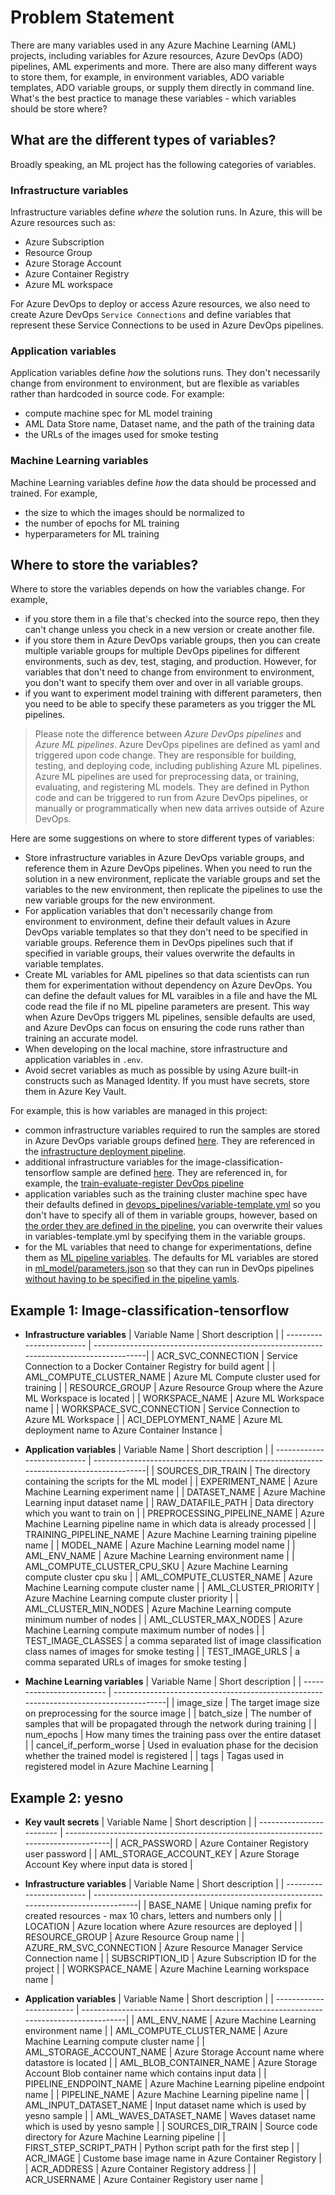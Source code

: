# Problem Statement

There are many variables used in any Azure Machine Learning (AML) projects, including variables for Azure resources, Azure DevOps (ADO) pipelines, AML experiments and more. There are also many different ways to store them, for example, in environment variables, ADO variable templates, ADO variable groups, or supply them directly in command line. What's the best practice to manage these variables - which variables should be store where?

## What are the different types of variables?

Broadly speaking, an ML project has the following categories of variables.

### Infrastructure variables

Infrastructure variables define _where_ the solution runs. In Azure, this will be Azure resources such as:

* Azure Subscription
* Resource Group
* Azure Storage Account
* Azure Container Registry
* Azure ML workspace

For Azure DevOps to deploy or access Azure resources, we also need to create Azure DevOps `Service Connections` and define variables that represent these Service Connections to be used in Azure DevOps pipelines.

### Application variables

Application variables define _how_ the solutions runs. They don't necessarily change from environment to environment, but are flexible as variables rather than hardcoded in source code. For example:

* compute machine spec for ML model training
* AML Data Store name, Dataset name, and the path of the training data
* the URLs of the images used for smoke testing

### Machine Learning variables

Machine Learning variables define _how_ the data should be processed and trained. For example,

* the size to which the images should be normalized to
* the number of epochs for ML training
* hyperparameters for ML training

## Where to store the variables?

Where to store the variables depends on how the variables change. For example,

* if you store them in a file that's checked into the source repo, then they can't change unless you check in a new version or create another file.
* if you store them in Azure DevOps variable groups, then you can create multiple variable groups for multiple DevOps pipelines for different environments, such as dev, test, staging, and production. However, for variables that don't need to change from environment to environment, you don't want to specify them over and over in all variable groups.
* if you want to experiment model training with different parameters, then you need to be able to specify these parameters as you trigger the ML pipelines.

> Please note the difference between *Azure DevOps pipelines* and *Azure ML pipelines*. Azure DevOps pipelines are defined as yaml and triggered upon code change. They are responsible for building, testing, and deploying code, including publishing Azure ML pipelines. Azure ML pipelines are used for preprocessing data, or training, evaluating, and registering ML models. They are defined in Python code and can be triggered to run from Azure DevOps pipelines, or manually or programmatically when new data arrives outside of Azure DevOps.

Here are some suggestions on where to store different types of variables:

* Store infrastructure variables in Azure DevOps variable groups, and reference them in Azure DevOps pipelines. When you need to run the solution in a new environment, replicate the variable groups and set the variables to the new environment, then replicate the pipelines to use the new variable groups for the new environment.
* For application variables that don't necessarily change from environment to environment, define their default values in Azure DevOps variable templates so that they don't need to be specified in variable groups. Reference them in DevOps pipelines such that if specified in variable groups, their values overwrite the defaults in variable templates.
* Create ML variables for AML pipelines so that data scientists can run them for experimentation without dependency on Azure DevOps. You can define the default values for ML varaibles in a file and have the ML code read the file if no ML pipeline parameters are present. This way when Azure DevOps triggers ML pipelines, sensible defaults are used, and Azure DevOps can focus on ensuring the code runs rather than training an accurate model.
* When developing on the local machine, store infrastructure and application variables in `.env`.
* Avoid secret variables as much as possible by using Azure built-in constructs such as Managed Identity. If you must have secrets, store them in Azure Key Vault.

For example, this is how variables are managed in this project:

* common infrastructure variables required to run the samples are stored in Azure DevOps variable groups defined [here](../common/infrastructure/README.md). They are referenced in the [infrastructure deployment pipeline](../common/infrastructure/iac-create-environment-pipeline-arm.yml#L27).
* additional infrastructure variables for the image-classification-tensorflow sample are defined [here](../samples/image-classification-tensorflow#cicd-in-azure-devops). They are referenced in, for example, the [train-evaluate-register DevOps pipeline](../samples/image-classification-tensorflow/devops_pipelines/03-train-evaluate-register-model.yml#L48)
* application variables such as the training cluster machine spec have their defaults defined in [devops_pipelines/variable-template.yml](../samples/image-classification-tensorflow/devops_pipelines/variables-template.yml) so you don't have to specify all of them in variable groups, however, based on [the order they are defined in the pipeline](../samples/image-classification-tensorflow/devops_pipelines/03-train-evaluate-register-model.yml#L46), you can overwrite their values in variables-template.yml by specifying them in the variable groups.
* for the ML variables that need to change for experimentations, define them as [ML pipeline variables](../samples/image-classification-tensorflow/ml_service/pipelines/build_training_pipeline.py#L46). The defaults for ML variables are stored in [ml_model/parameters.json](../samples/image-classification-tensorflow/ml_model/parameters.json) so that they can run in DevOps pipelines [without having to be specified in the pipeline yamls](../samples/image-classification-tensorflow/devops_pipelines/03-train-evaluate-register-model.yml#L119).

## Example 1: Image-classification-tensorflow

* __Infrastructure variables__
| Variable Name            | Short description                                                                      |
| ------------------------ | ---------------------------------------------------------------------------------------|
| ACR_SVC_CONNECTION       | Service Connection to a Docker Container Registry for build agent                      |
| AML_COMPUTE_CLUSTER_NAME | Azure ML Compute cluster used for training                                             |
| RESOURCE_GROUP           | Azure Resource Group where the Azure ML Workspace is located                           |
| WORKSPACE_NAME           | Azure ML Workspace name                                                                |
| WORKSPACE_SVC_CONNECTION | Service Connection to Azure ML Workspace                                               |
| ACI_DEPLOYMENT_NAME      | Azure ML deployment name to Azure Container Instance                                   |

* __Application variables__
| Variable Name               | Short description                                                                      |
| --------------------------- | ---------------------------------------------------------------------------------------|
| SOURCES_DIR_TRAIN           | The directory containing the scripts for the ML model                                  |
| EXPERIMENT_NAME             | Azure Machine Learning experiment name                                                 |
| DATASET_NAME                | Azure Machine Learning input dataset name                                              |
| RAW_DATAFILE_PATH           | Data directory which you want to train on                                              |
| PREPROCESSING_PIPELINE_NAME | Azure Machine Learning pipeline name in which data is already processed                |
| TRAINING_PIPELINE_NAME      | Azure Machine Learning training pipeline name                                          |
| MODEL_NAME                  | Azure Machine Learning model name                                                      |
| AML_ENV_NAME                | Azure Machine Learning environment name                                                |
| AML_COMPUTE_CLUSTER_CPU_SKU | Azure Machine Learning compute cluster cpu sku                                         |
| AML_COMPUTE_CLUSTER_NAME    | Azure Machine Learning compute cluster name                                            |
| AML_CLUSTER_PRIORITY        | Azure Machine Learning compute cluster priority                                        |
| AML_CLUSTER_MIN_NODES       | Azure Machine Learning compute minimum number of nodes                                 |
| AML_CLUSTER_MAX_NODES       | Azure Machine Learning compute maximum number of nodes                                 |
| TEST_IMAGE_CLASSES       | a comma separated list of image classification class names of images for smoke testing |
| TEST_IMAGE_URLS          | a comma separated URLs of images for smoke testing                                     |

* __Machine Learning variables__
| Variable Name             | Short description                                                                      |
| ------------------------- | ---------------------------------------------------------------------------------------|
| image_size                | The target image size on preprocessing for the source image                            |
| batch_size                | The number of samples that will be propagated through the network during training      |
| num_epochs                | How many times the training pass over the entire dataset                               |
| cancel_if_perform_worse   | Used in evaluation phase for the decision whether the trained model is registered      |
| tags                      | Tagas used in registered model in Azure Machine Learning                               |

## Example 2: yesno

* __Key vault secrets__
| Variable Name            | Short description                                                                    |
| ------------------------ | -------------------------------------------------------------------------------------|
| ACR_PASSWORD             | Azure Container Registory user password                                              |
| AML_STORAGE_ACCOUNT_KEY  | Azure Storage Account Key where input data is stored                                 |

* __Infrastructure variables__
| Variable Name            | Short description                                                                    |
| ------------------------ | -------------------------------------------------------------------------------------|
| BASE_NAME                | Unique naming prefix for created resources - max 10 chars, letters and numbers only  |
| LOCATION                 | Azure location where Azure resources are deployed                                    |
| RESOURCE_GROUP           | Azure Resource Group name                                                            |
| AZURE_RM_SVC_CONNECTION  | Azure Resource Manager Service Connection name                                       |
| SUBSCRIPTION_ID          | Azure Subscription ID for the project                                                |
| WORKSPACE_NAME           | Azure Machine Learning workspace name                                                |

* __Application variables__
| Variable Name            | Short description                                                                    |
| ------------------------ | -------------------------------------------------------------------------------------|
| AML_ENV_NAME             | Azure Machine Learning environment name                                              |
| AML_COMPUTE_CLUSTER_NAME | Azure Machine Learning compute cluster name                                          |
| AML_STORAGE_ACCOUNT_NAME | Azure Storage Account name where datastore is located                                |
| AML_BLOB_CONTAINER_NAME  | Azure Storage Account Blob container name which contains input data                  |
| PIPELINE_ENDPOINT_NAME   | Azure Machine Learning pipeline endpoint name                                        |
| PIPELINE_NAME            | Azure Machine Learning pipeline name                                                 |
| AML_INPUT_DATASET_NAME   | Input dataset name which is used by yesno sample                                     |
| AML_WAVES_DATASET_NAME   | Waves dataset name which is used by yesno sample                                     |
| SOURCES_DIR_TRAIN        | Source code directory for Azure Machine Learning pipeline                            |
| FIRST_STEP_SCRIPT_PATH   | Python script path for the first step                                                |
| ACR_IMAGE                | Custome base image name in Azure Container Registory                                 |
| ACR_ADDRESS              | Azure Container Registory address                                                    |
| ACR_USERNAME             | Azure Container Registory user name                                                  |
